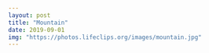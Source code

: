 ```yaml
---
layout: post
title: "Mountain"
date: 2019-09-01
img: "https://photos.lifeclips.org/images/mountain.jpg"
---
```

